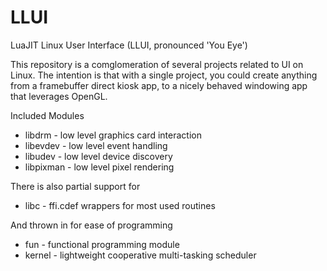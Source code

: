 # LLUI
LuaJIT Linux User Interface (LLUI, pronounced 'You Eye')

This repository is a comglomeration of several projects related to UI on Linux.
The intention is that with a single project, you could create anything from a framebuffer direct kiosk app, to a nicely behaved
windowing app that leverages OpenGL.

Included Modules
* libdrm - low level graphics card interaction
* libevdev - low level event handling
* libudev - low level device discovery
* libpixman - low level pixel rendering

There is also partial support for 
* libc - ffi.cdef wrappers for most used routines

And thrown in for ease of programming
* fun - functional programming module
* kernel - lightweight cooperative multi-tasking scheduler